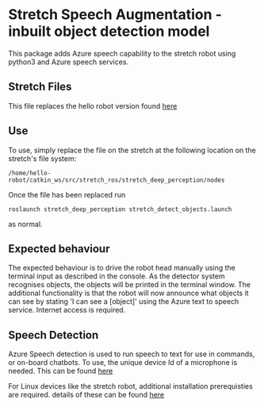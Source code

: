 # Stretch Speech Augmentation - inbuilt object detection model

This package adds Azure speech capability to the stretch robot using python3 and Azure speech services.

## Stretch Files

This file replaces the hello robot version found [here](https://github.com/hello-robot/stretch_ros/blob/master/stretch_deep_perception/nodes/object_detector_python3.py)

## Use

To use, simply replace the file on the stretch at the following location on the stretch's file system:

```
/home/hello-robot/catkin_ws/src/stretch_ros/stretch_deep_perception/nodes
```

Once the file has been replaced run

```
roslaunch stretch_deep_perception stretch_detect_objects.launch
```

as normal.

## Expected behaviour

The expected behaviour is to drive the robot head manually using the terminal input as described in the console. As the detector system recognises objects, the objects will be printed in the terminal window. The additional functionality is that the robot will now announce what objects it can see by stating 'I can see a [object]' using the Azure text to speech service. Internet access is required.

## Speech Detection

Azure Speech detection is used to run speech to text for use in commands, or on-board chatbots. To use, the unique device Id of a microphone is needed. This can be found [here](https://docs.microsoft.com/en-us/azure/cognitive-services/speech-service/how-to-select-audio-input-devices)

For Linux devices like the stretch robot, additional installation prerequisties are required. details of these can be found [here](https://docs.microsoft.com/en-us/azure/cognitive-services/speech-service/quickstarts/setup-platform?tabs=dotnet%2Cmacos%2Cjre%2Cbrowser&pivots=programming-language-python)
